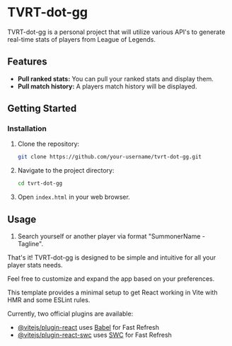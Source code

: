 # TVRT-dot-gg

TVRT-dot-gg is a personal project that will utilize various API's to generate real-time stats of players from League of Legends.

## Features

- **Pull ranked stats:** You can pull your ranked stats and display them.
- **Pull match history:** A players match history will be displayed.

## Getting Started

### Installation

1. Clone the repository:

    ```bash
    git clone https://github.com/your-username/tvrt-dot-gg.git
    ```

2. Navigate to the project directory:

    ```bash
    cd tvrt-dot-gg
    ```

3. Open `index.html` in your web browser.

## Usage

1. Search yourself or another player via format "SummonerName - Tagline".

That's it! TVRT-dot-gg is designed to be simple and intuitive for all your player stats needs.

Feel free to customize and expand the app based on your preferences.

This template provides a minimal setup to get React working in Vite with HMR and some ESLint rules.

Currently, two official plugins are available:

- [@vitejs/plugin-react](https://github.com/vitejs/vite-plugin-react/blob/main/packages/plugin-react/README.md) uses [Babel](https://babeljs.io/) for Fast Refresh
- [@vitejs/plugin-react-swc](https://github.com/vitejs/vite-plugin-react-swc) uses [SWC](https://swc.rs/) for Fast Refresh
